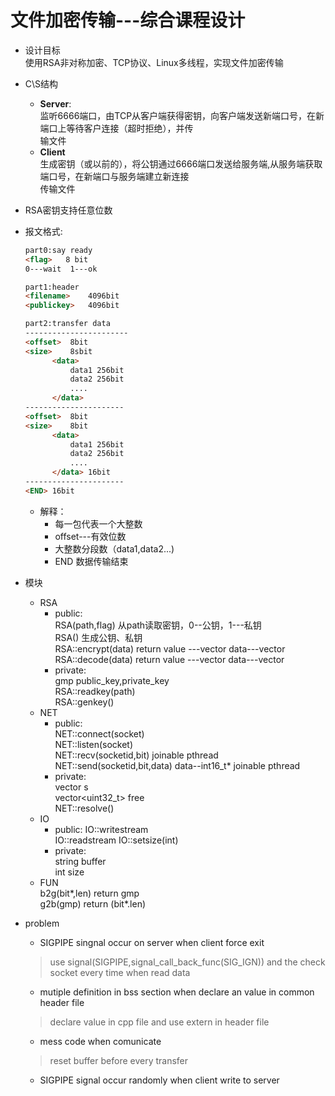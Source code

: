 # 文件加密传输---综合课程设计

* 设计目标  
使用RSA非对称加密、TCP协议、Linux多线程，实现文件加密传输

* C\S结构  
    * **Server**:  
    监听6666端口，由TCP从客户端获得密钥，向客户端发送新端口号，在新端口上等待客户连接（超时拒绝），并传  
    输文件
    * **Client**  
    生成密钥（或以前的），将公钥通过6666端口发送给服务端,从服务端获取端口号，在新端口与服务端建立新连接  
    传输文件
    
 
* RSA密钥支持任意位数

* 报文格式:  
    ```html
    part0:say ready
    <flag>   8 bit
    0---wait  1---ok
    ```
    ```html
    part1:header
    <filename>    4096bit
    <publickey>   4096bit
    ```
    ```html
    part2:transfer data
  -----------------------
    <offset>  8bit
    <size>    8sbit
          <data>
              data1 256bit
              data2 256bit
              ....
          </data>
  ----------------------
    <offset>  8bit
    <size>    8bit
          <data>
              data1 256bit
              data2 256bit
              ....
          </data> 16bit
  ----------------------
    <END> 16bit
    
    ```
    
    * 解释：  
        * 每一包代表一个大整数
        * offset---有效位数
        * 大整数分段数（data1,data2...)
        * END 数据传输结束

* 模块
    * RSA  
        - public:  
          RSA(path,flag)  从path读取密钥，0--公钥，1---私钥  
          RSA()  生成公钥、私钥  
          RSA::encrypt(data) return value ---vector<gmp> data---vector<gmp>  
          RSA::decode(data)  return value ---vector<gmp> data---vector<gmp>  
        - private:  
          gmp public_key,private_key  
          RSA::readkey(path)  
          RSA::genkey()
    * NET  
        - public:  
          NET::connect(socket)  
          NET::listen(socket)  
          NET::recv(socketid,bit) joinable pthread  
          NET::send(socketid,bit,data) data--int16_t* joinable pthread
        - private:  
          vector<socket> s  
          vector<uint32_t> free  
          NET::resolve()
    * IO  
        - public:
          IO::writestream  
          IO::readstream
          IO::setsize(int)  
        - private:  
          string buffer  
          int size  
    * FUN  
        b2g(bit*,len)   return gmp  
        g2b(gmp)        return (bit*.len)
        
        
        
* problem
    * SIGPIPE singnal occur on server when client force exit
    > use signal(SIGPIPE,signal_call_back_func(SIG_IGN)) and the check socket every time when read data
    
    * mutiple definition in bss section when declare an value in common header file
    > declare value in cpp file and use extern in header file
    
    * mess code when comunicate
    > reset buffer before every transfer
    
    * SIGPIPE signal occur randomly when client write to server